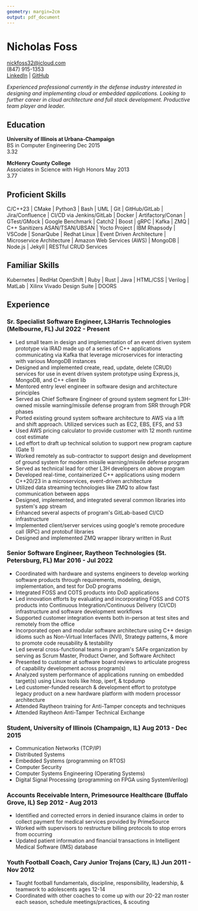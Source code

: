 ```yaml
---
geometry: margin=2cm
output: pdf_document
---
```


# Nicholas Foss

<nickfoss32@icloud.com>  
(847) 915-1353  
[LinkedIn](https://www.linkedin.com/in/nfoss) | [GitHub](https://github.com/nickfoss32)  

_Experienced professional currently in the defense industry interested in designing and implementing cloud or embedded applications. Looking to further career in cloud architecture and full stack development. Productive team player and leader._  

## Education
**University of Illinois at Urbana-Champaign**  
BS in Computer Engineering Dec 2015  
3.32  

**McHenry County College**  
Associates in Science with High Honors May 2013  
3.77  

<!-- ## Certifications  -->
<!-- - AWS Cloud Practitioner -->
<!-- - Security+ -->

## Proficient Skills
C/C++23 | CMake | Python3 | Bash | UML | Git | GitHub/GitLab | Jira/Confluence | CI/CD via Jenkins/GitLab | Docker | Artifactory/Conan | GTest/GMock | Google Benchmark | Catch2 | Boost | gRPC | Kafka | ZMQ | C++ Sanitizers ASAN/TSAN/UBSAN | Yocto Project | IBM Rhapsody | VSCode | SonarQube | Redhat Linux | Event Driven Architecture | Microservice Architecture | Amazon Web Services (AWS) | MongoDB | Node.js | Jekyll | RESTful CRUD Services  

## Familiar Skills
Kubernetes | RedHat OpenShift | Ruby | Rust | Java | HTML/CSS | Verilog | MatLab | Xilinx Vivado Design Suite | DOORS  

## Experience

### Sr. Specialist Software Engineer, L3Harris Technologies (Melbourne, FL) Jul 2022 - Present
- Led small team in design and implementation of an event driven system prototype via IRAD made up of a series of C++ applications communicating via Kafka that leverage microservices for interacting with various MongoDB instances
- Designed and implemented create, read, update, delete (CRUD) services for use in event driven system prototype using Express.js, MongoDB, and C++ client lib
- Mentored entry level engineer in software design and architecture principles
- Served as Chief Software Engineer of ground system segment for L3H-owned missile warning/missile defense program from SRR through PDR phases
- Ported existing ground system software architecture to AWS via a lift and shift approach. Utilized services such as EC2, EBS, EFS, and S3
- Used AWS pricing calculator to provide customer with 12 month runtime cost estimate
- Led effort to draft up technical solution to support new program capture (Gate 1)
- Worked remotely as sub-contractor to support design and development of ground system for modern missile warning/missile defense program
- Served as technical lead for other L3H developers on above program
- Developed real-time, containerized C++ applications using modern C++20/23 in a microservices, event-driven architecture
- Utilized data streaming technologies like ZMQ to allow fast communication between apps
- Designed, implemented, and integrated several common libraries into system's app stream
- Enhanced several aspects of program's GitLab-based CI/CD infrastructure
- Implemented client/server services using google's remote procedure call (RPC) and protobuf libraries
- Designed and implemented ZMQ wrapper library written in Rust

### Senior Software Engineer, Raytheon Technologies (St. Petersburg, FL) Mar 2016 - Jul 2022
- Coordinated with hardware and systems engineers to develop working software products through requirements, modeling, design, implementation, and test for DoD programs
- Integrated FOSS and COTS products into DoD applications
- Led innovation efforts by evaluating and incorporating FOSS and COTS products into Continuous Integration/Continuous Delivery (CI/CD) infrastructure and software development workflows
- Supported customer integration events both in-person at test sites and remotely from the office
- Incorporated open and modular software architecture using C++ design idioms such as Non-Virtual Interfaces (NVI), Strategy patterns, & more to promote code reusability & testability
- Led several cross-functional teams in program's SAFe organization by serving as Scrum Master, Product Owner, and Software Architect
- Presented to customer at software board reviews to articulate progress of capability development across program(s)
- Analyzed system performance of applications running on embedded target(s) using Linux tools like htop, iperf, & tcpdump
- Led customer-funded research & development effort to prototype legacy product on a new hardware platform with modern processor architecture
- Attended Raytheon training for Anti-Tamper concepts and techniques
- Attended Raytheon Anti-Tamper Technical Exchange

### Student, University of Illinois (Champaign, IL) Aug 2013 - Dec 2015
 - Communication Networks (TCP/IP)
 - Distributed Systems
 - Embedded Systems (programming on RTOS)
 - Computer Security
 - Computer Systems Engineering (Operating Systems)
 - Digital Signal Processing (programming on FPGA using SystemVerilog)

### Accounts Receivable Intern, Primesource Healthcare (Buffalo Grove, IL) Sep 2012 - Aug 2013
 - Identified and corrected errors in denied insurance claims in order to collect payment for medical services provided by PrimeSource
 - Worked with supervisors to restructure billing protocols to stop errors from occurring
 - Updated patient information and financial transactions in Intelligent Medical Software (IMS) database

### Youth Football Coach, Cary Junior Trojans (Cary, IL) Jun 2011 - Nov 2012
- Taught football fundamentals, discipline, responsibility, leadership, & teamwork to adolescents ages 12-14
- Coordinated with other coaches to come up with our 20-22 man roster each season, schedule meetings/practices, & scouting
